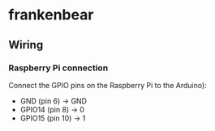 # frankenbear

## Wiring
### Raspberry Pi connection
Connect the GPIO pins on the Raspberry Pi to the Arduino):
- GND (pin 6) &rarr; GND
- GPIO14 (pin 8) &rarr; 0
- GPIO15 (pin 10) &rarr; 1
